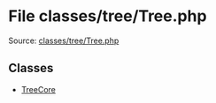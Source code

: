 File classes/tree/Tree.php
=========

Source: [classes/tree/Tree.php](https://github.com/PrestaShop/PrestaShop/blob/1.6.0.1/classes/tree/Tree.php)


Classes
-------

* [TreeCore](class.TreeCore.md)

